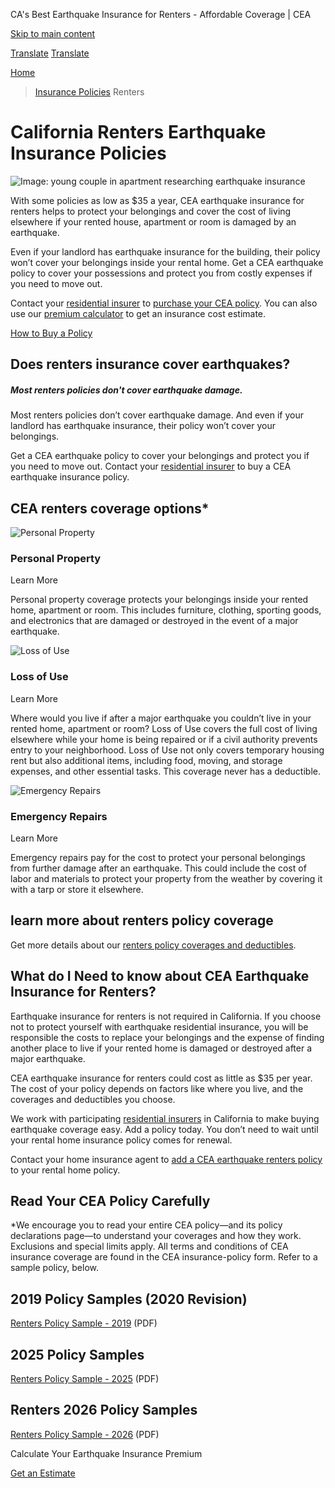 CA's Best Earthquake Insurance for Renters - Affordable Coverage | CEA

[Skip to main content](#main-content)

[Translate](/translate)
[Translate](/translate)

[Home](/)
> [Insurance Policies](/california-earthquake-insurance-policies)
> Renters

# California Renters Earthquake Insurance Policies

![Image: young couple in apartment researching earthquake insurance](/sites/default/files/eqa2/media/image/insurance-policies/cea-renters-earthquake-insurance-policies.jpg "Young couple in apartment researching earthquake insurance")

With some policies as low as $35 a year, CEA earthquake insurance for renters helps to protect your belongings and cover the cost of living elsewhere if your rented house, apartment or room is damaged by an earthquake.

Even if your landlord has earthquake insurance for the building, their policy won’t cover your belongings inside your rental home. Get a CEA earthquake policy to cover your possessions and protect you from costly expenses if you need to move out.

Contact your [residential insurer](/california-earthquake-insurance-policies/participating-residential-insurers-earthquake "Participating Residential Insurers") to [purchase your CEA policy](/california-earthquake-insurance-policies/how-to-buy-earthquake-insurance-california "How to Buy"). You can also use our [premium calculator](/california-earthquake-insurance-policies/earthquake-insurance-premium-calculator "Premium Calculator") to get an insurance cost estimate.

[How to Buy a Policy](/california-earthquake-insurance-policies/how-to-buy-earthquake-insurance-california "How to Buy")

## Does renters insurance cover earthquakes?

##### Most renters policies don't cover earthquake damage.

Most renters policies don’t cover earthquake damage. And even if your landlord has earthquake insurance, their policy won’t cover your belongings.

Get a CEA earthquake policy to cover your belongings and protect you if you need to move out. Contact your [residential insurer](/california-earthquake-insurance-policies/participating-residential-insurers-earthquake "CEA Participating Residential Insurers") to buy a CEA earthquake insurance policy.

## CEA renters coverage options\*

![Personal Property](/sites/default/files/images/02personalproperty-infographic.jpg)

### Personal Property

Learn More

Personal property coverage protects your belongings inside your rented home, apartment or room. This includes furniture, clothing, sporting goods, and electronics that are damaged or destroyed in the event of a major earthquake.

![Loss of Use](/sites/default/files/images/03lossofuse-infographic.jpg)

### Loss of Use

Learn More

Where would you live if after a major earthquake you couldn’t live in your rented home, apartment or room? Loss of Use covers the full cost of living elsewhere while your home is being repaired or if a civil authority prevents entry to your neighborhood. Loss of Use not only covers temporary housing rent but also additional items, including food, moving, and storage expenses, and other essential tasks. This coverage never has a deductible.

![Emergency Repairs](/sites/default/files/images/05emergencyrepairs-infographic.jpg)

### Emergency Repairs

Learn More

Emergency repairs pay for the cost to protect your personal belongings from further damage after an earthquake. This could include the cost of labor and materials to protect your property from the weather by covering it with a tarp or store it elsewhere.

## learn more about renters policy coverage

Get more details about our [renters policy coverages and deductibles](/california-earthquake-insurance-policies/renters/coverages-and-deductibles "Get more details about our renters policy coverages and deductibles").

## What do I Need to know about CEA Earthquake Insurance for Renters?

Earthquake insurance for renters is not required in California. If you choose not to protect yourself with earthquake residential insurance, you will be responsible the costs to replace your belongings and the expense of finding another place to live if your rented home is damaged or destroyed after a major earthquake.

CEA earthquake insurance for renters could cost as little as $35 per year. The cost of your policy depends on factors like where you live, and the coverages and deductibles you choose.

We work with participating [residential insurers](/california-earthquake-insurance-policies/participating-residential-insurers-earthquake "Participating Residential Insurers") in California to make buying earthquake coverage easy. Add a policy today. You don’t need to wait until your rental home insurance policy comes for renewal.

Contact your home insurance agent to [add a CEA earthquake renters policy](/california-earthquake-insurance-policies/how-to-buy-earthquake-insurance-california "How to Buy") to your rental home policy.

## Read Your CEA Policy Carefully

\*We encourage you to read your entire CEA policy—and its policy declarations page—to understand your coverages and how they work. Exclusions and special limits apply. All terms and conditions of CEA insurance coverage are found in the CEA insurance-policy form. Refer to a sample policy, below.

## 2019 Policy Samples (2020 Revision)

[Renters Policy Sample - 2019](/sites/default/files/documents/2025/renters-policy-sample-2019.pdf) (PDF)

## 2025 Policy Samples

[Renters Policy Sample - 2025](/sites/default/files/documents/2025/renters-policy-sample-2025_0.pdf) (PDF)

## Renters 2026 Policy Samples

[Renters Policy Sample - 2026](/sites/default/files/documents/2025/basic-earthquake-policy-renters-beq4b-01-2026.pdf "Renters Policy Sample - 2026") (PDF)

Calculate Your Earthquake Insurance Premium

[Get an Estimate](/california-earthquake-insurance-policies/earthquake-insurance-premium-calculator)
